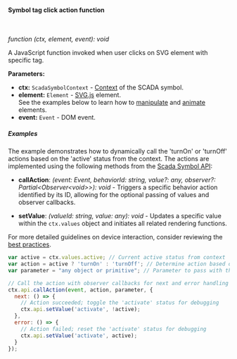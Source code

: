 #### Symbol tag click action function

<div class="divider"></div>
<br/>

*function (ctx, element, event): void*

A JavaScript function invoked when user clicks on SVG element with specific tag.

**Parameters:**

<ul>
  <li><b>ctx:</b> <code>ScadaSymbolContext</code> - <a href="${siteBaseUrl}/docs${docPlatformPrefix}/user-guide/scada/scada-symbols-dev-guide/#scadasymbolcontext" target="_blank">Context</a> of the SCADA symbol.
  </li>
  <li><b>element:</b> <code>Element</code> - <a href="https://svgjs.dev/docs/3.2/getting-started/" target="_blank">SVG.js</a> element.<br>
        See the examples below to learn how to <a href="https://svgjs.dev/docs/3.2/manipulating/" target="_blank">manipulate</a> and <a href="${siteBaseUrl}/docs${docPlatformPrefix}/user-guide/scada/scada-symbols-dev-guide/#scadasymbolanimation" target="_blank">animate</a> elements.<br>
  </li>
  <li><b>event:</b> <code>Event</code> - DOM event.
  </li>
</ul>

<div class="divider"></div>

##### Examples

The example demonstrates how to dynamically call the 'turnOn' or 'turnOff' actions based on the 'active' status from the context. The actions are implemented using the following methods from the <a href="${siteBaseUrl}/docs${docPlatformPrefix}/user-guide/scada/scada-symbols-dev-guide/#scadasymbolapi" target="_blank">Scada Symbol API</a>:

- **callAction**: *(event: Event, behaviorId: string, value?: any, observer?: Partial\<Observer\<void\>\>): void* - Triggers a specific behavior action identified by its ID, allowing for the optional passing of values and observer callbacks.

- **setValue**: *(valueId: string, value: any): void* - Updates a specific value within the `ctx.values` object and initiates all related rendering functions.

For more detailed guidelines on device interaction, consider reviewing the <a href="${siteBaseUrl}/docs${docPlatformPrefix}/user-guide/scada/scada-symbols-dev-guide/#best-practices" target="_blank">best practices</a>.

```javascript
var active = ctx.values.active; // Current active status from context
var action = active ? 'turnOn' : 'turnOff'; // Determine action based on active status
var parameter = "any object or primitive"; // Parameter to pass with the action

// Call the action with observer callbacks for next and error handling
ctx.api.callAction(event, action, parameter, {
  next: () => {
    // Action succeeded; toggle the 'activate' status for debugging
    ctx.api.setValue('activate', !active);
  },
  error: () => {
    // Action failed; reset the 'activate' status for debugging
    ctx.api.setValue('activate', active);
  }
});
```
